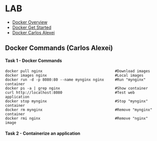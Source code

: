 # LAB

- [Docker Overview](https://docs.docker.com/get-started/overview/)
- [Docker Get Started](https://docs.docker.com/get-started/)
- [Docker Carlos Alexei](https://github.com/carlosalexei/aks-workshop/blob/main/content/labs/00.docker.md)

## Docker Commands (Carlos Alexei)

#### Task 1 - Docker Commands 
```docker
docker pull nginx                                 #Download images
docker images nginx                               #Local images
docker run -d -p 8080:80 --name mynginx nginx     #Run "mynginx" container
docker ps -a | grep nginx                         #Show container
curl http://localhost:8080                        #Test web application
docker stop mynginx                               #Stop "mynginx" container
docker rm mynginx                                 #Remove "mynginx" container
docker rmi nginx                                  #Remove "nginx" image
```

#### Task 2 - Containerize an application

```docker
```

